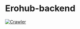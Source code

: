 # Erohub-backend
 
[![Crawler](https://github.com/AsahiIndustry/Erohub-backend/actions/workflows/build.yml/badge.svg)](https://github.com/AsahiIndustry/Erohub-backend/actions/workflows/build.yml)
